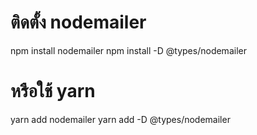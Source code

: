 # ติดตั้ง nodemailer
npm install nodemailer
npm install -D @types/nodemailer

# หรือใช้ yarn
yarn add nodemailer
yarn add -D @types/nodemailer
